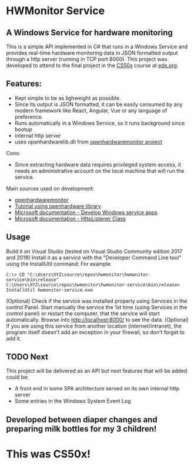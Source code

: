 # HWMonitor Service
## A Windows Service for hardware monitoring

This is a simple API implemented in C# that runs in a Windows Service and provides real-time hardware monitoring data in JSON formatted output through a http server (running in TCP port 8000).
This project was developed to attend to the final project in the [CS50x](https://www.edx.org/course/cs50s-introduction-to-computer-science) course at [edx.org](https://www.edx.org/).

## Features:
* Kept simple to be as lighweight as possible.
* Since its output is JSON formatted, it can be easily consumed by any modern framework like React, Angular, Vue or any language of preference.
* Runs automatically in a Windows Service, so it runs background since bootup
* internal http server
* uses openhardwarelib.dll from [openhardwaremonitor project](https://openhardwaremonitor.org/)

Cons:
* Since extracting hardware data requires privileged system access, it needs an administrative account on the local machine that will run the service.

Main sources used on development:
* [openhardwaremonitor](https://openhardwaremonitor.org/)
* [Tutorial using openhardware library](https://www.lattepanda.com/topic-f11t3004.html)
* [Microsoft documentation - Develop Windows service apps](https://docs.microsoft.com/en-us/dotnet/framework/windows-services/)
* [Microsoft documentation - HttpListener Class](https://docs.microsoft.com/en-us/dotnet/api/system.net.httplistener?view=netcore-3.1)

## Usage
Build it on Visual Studio (tested on Visual Studio Community edition 2017 and 2019)
Install it as a service with the "Developer Command Line tool" using the InstallUtil command:
For example
```
C:\> CD "C:\Users\XYZ\source\repos\hwmonitor\hwmonitor-service\bin\release"
C:\Users\XYZ\source\repos\hwmonitor\hwmonitor-service\bin\release> InstallUtil hwmonitor-service.exe
```
(Optional) Check if the service was installed properly using Services in the control Panel.
Start manually the service the 1st time (using Services in the control panel) or restart the computer, that the service will start automatically.
Browse into [http://localhost:8000/](http://localhost:8000/) to see the data.
(Optional) If you are using this service from another location (internet/intranet), the program itself doesn't add an exception in your firewall, so don't forget to add it.

## TODO Next
This project will be delivered as an API but next features that will be added could be:
* A front end in some SPA architecture served on its own internal http server
* Some entries in the Windows System Event Log


## Developed between diaper changes and preparing milk bottles for my 3 children!

# This was CS50x!
